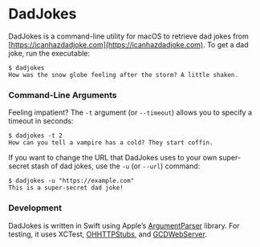 # DadJokes

DadJokes is a command-line utility for macOS to retrieve dad jokes from
[https://icanhazdadjoke.com](https://icanhazdadjoke.com). To get a dad joke, run
the executable:

```
$ dadjokes
How was the snow globe feeling after the storm? A little shaken.
```

### Command-Line Arguments

Feeling impatient? The `-t` argument (or `--timeout`) allows you to specify a
timeout in seconds:

```
$ dadjokes -t 2
How can you tell a vampire has a cold? They start coffin.
```

If you want to change the URL that DadJokes uses to your own super-secret stash
of dad jokes, use the `-u` (or `--url`) command:

```
$ dadjokes -u "https://example.com"
This is a super-secret dad joke!
```

### Development

DadJokes is written in Swift using Apple’s [ArgumentParser][1] library. For
testing, it uses XCTest, [OHHTTPStubs][2], and [GCDWebServer][3].

[1]: https://github.com/apple/swift-argument-parser
[2]: https://github.com/AliSoftware/OHHTTPStubs
[3]: https://github.com/swisspol/GCDWebServer
